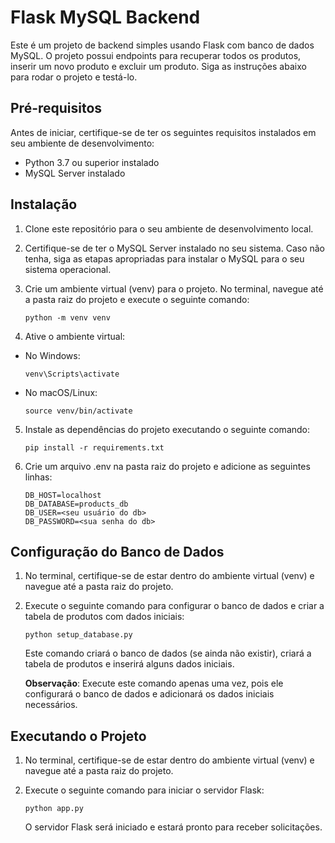 # Flask MySQL Backend

Este é um projeto de backend simples usando Flask com banco de dados MySQL. O projeto possui endpoints para recuperar todos os produtos, inserir um novo produto e excluir um produto. Siga as instruções abaixo para rodar o projeto e testá-lo.

## Pré-requisitos

Antes de iniciar, certifique-se de ter os seguintes requisitos instalados em seu ambiente de desenvolvimento:

- Python 3.7 ou superior instalado
- MySQL Server instalado

## Instalação

1. Clone este repositório para o seu ambiente de desenvolvimento local.

2. Certifique-se de ter o MySQL Server instalado no seu sistema. Caso não tenha, siga as etapas apropriadas para instalar o MySQL para o seu sistema operacional.

3. Crie um ambiente virtual (venv) para o projeto. No terminal, navegue até a pasta raiz do projeto e execute o seguinte comando:

   ```shell
   python -m venv venv
   ```

4. Ative o ambiente virtual:

* No Windows:

   ```shell
   venv\Scripts\activate
   ```
* No macOS/Linux:

   ```shell
   source venv/bin/activate
   ```

5. Instale as dependências do projeto executando o seguinte comando:

   ```shell
   pip install -r requirements.txt
   ```

6. Crie um arquivo .env na pasta raiz do projeto e adicione as seguintes linhas:
   ```
   DB_HOST=localhost
   DB_DATABASE=products_db
   DB_USER=<seu usuário do db>
   DB_PASSWORD=<sua senha do db>
   ```

## Configuração do Banco de Dados

1. No terminal, certifique-se de estar dentro do ambiente virtual (venv) e navegue até a pasta raiz do projeto.

2. Execute o seguinte comando para configurar o banco de dados e criar a tabela de produtos com dados iniciais:

   ```shell
   python setup_database.py
   ```

   Este comando criará o banco de dados (se ainda não existir), criará a tabela de produtos e inserirá alguns dados iniciais.

   **Observação**: Execute este comando apenas uma vez, pois ele configurará o banco de dados e adicionará os dados iniciais necessários.

## Executando o Projeto

1. No terminal, certifique-se de estar dentro do ambiente virtual (venv) e navegue até a pasta raiz do projeto.

2. Execute o seguinte comando para iniciar o servidor Flask:

   ```shell
   python app.py
   ```

   O servidor Flask será iniciado e estará pronto para receber solicitações.